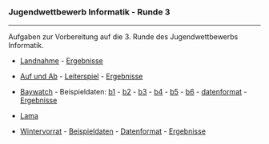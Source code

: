 


### Jugendwettbewerb Informatik - Runde 3

----

Aufgaben zur Vorbereitung auf die 3. Runde des Jugendwettbewerbs Informatik.

- [Landnahme](./landnahme/landnahme.pdf) - [Ergebnisse](./landnahme/landnahme_ergebnisse.md)

- [Auf und Ab](./auf_und_ab/auf_und_ab.pdf)  - [Leiterspiel](./auf_und_ab/leiterspiel.pdf) - [Ergebnisse](./auf_und_ab/ergebnisse.md)

- [Baywatch](./baywatch/baywatch.pdf) - Beispieldaten:
  [b1](./baywatch/beispieldaten/baywatch1.txt) -
  [b2](./baywatch/beispieldaten/baywatch2.txt) -
  [b3](./baywatch/beispieldaten/baywatch3.txt) -
  [b4](./baywatch/beispieldaten/baywatch4.txt) -
  [b5](./baywatch/beispieldaten/baywatch5.txt) -
  [b6](./baywatch/beispieldaten/baywatch6.txt) - 
  [datenformat](./baywatch/beispieldaten/datenformat.md) -
  [Ergebnisse](./baywatch/baywatch_ergebnisse.md)

- [Lama](./lama/lama.pdf)

- [Wintervorrat](./wintervorrat/wintervorrat.pdf) - [Beispieldaten](./wintervorrat/beispieldaten/) -
  [Datenformat](./wintervorrat/datenformat.md) -
  [Ergebnisse](./wintervorrat/wintervorrat_ergebnisse.ipynb)
 


